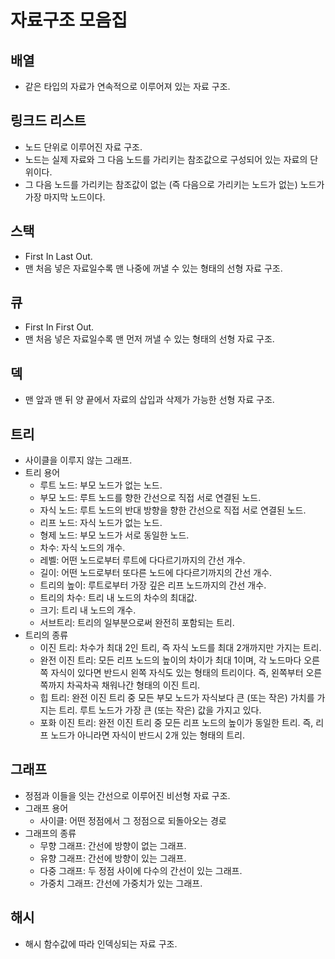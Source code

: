 # 자료구조 모음집

## 배열
- 같은 타입의 자료가 연속적으로 이루어져 있는 자료 구조.

## 링크드 리스트
- 노드 단위로 이루어진 자료 구조.
- 노드는 실제 자료와 그 다음 노드를 가리키는 참조값으로 구성되어 있는 자료의 단위이다.
- 그 다음 노드를 가리키는 참조값이 없는 (즉 다음으로 가리키는 노드가 없는) 노드가 가장 마지막 노드이다.

## 스택
- First In Last Out.
- 맨 처음 넣은 자료일수록 맨 나중에 꺼낼 수 있는 형태의 선형 자료 구조.

## 큐
- First In First Out.
- 맨 처음 넣은 자료일수록 맨 먼저 꺼낼 수 있는 형태의 선형 자료 구조.

## 덱
- 맨 앞과 맨 뒤 양 끝에서 자료의 삽입과 삭제가 가능한 선형 자료 구조.

## 트리
- 사이클을 이루지 않는 그래프.
- 트리 용어
  - 루트 노드: 부모 노드가 없는 노드.
  - 부모 노드: 루트 노드를 향한 간선으로 직접 서로 연결된 노드.
  - 자식 노드: 루트 노드의 반대 방향을 향한 간선으로 직접 서로 연결된 노드.
  - 리프 노드: 자식 노드가 없는 노드.
  - 형제 노드: 부모 노드가 서로 동일한 노드.
  - 차수: 자식 노드의 개수.
  - 레벨: 어떤 노드로부터 루트에 다다르기까지의 간선 개수.
  - 길이: 어떤 노드로부터 또다른 노드에 다다르기까지의 간선 개수.
  - 트리의 높이: 루트로부터 가장 깊은 리프 노드까지의 간선 개수.
  - 트리의 차수: 트리 내 노드의 차수의 최대값.
  - 크기: 트리 내 노드의 개수.
  - 서브트리: 트리의 일부분으로써 완전히 포함되는 트리.
- 트리의 종류
  - 이진 트리: 차수가 최대 2인 트리, 즉 자식 노드를 최대 2개까지만 가지는 트리.
  - 완전 이진 트리: 모든 리프 노드의 높이의 차이가 최대 1이며, 각 노드마다 오른쪽 자식이 있다면 반드시 왼쪽 자식도 있는 형태의 트리이다. 즉, 왼쪽부터 오른쪽까지 차곡차곡 채워나간 형태의 이진 트리.
  - 힙 트리: 완전 이진 트리 중 모든 부모 노드가 자식보다 큰 (또는 작은) 가치를 가지는 트리. 루트 노드가 가장 큰 (또는 작은) 값을 가지고 있다.
  - 포화 이진 트리: 완전 이진 트리 중 모든 리프 노드의 높이가 동일한 트리. 즉, 리프 노드가 아니라면 자식이 반드시 2개 있는 형태의 트리.

## 그래프
- 정점과 이들을 잇는 간선으로 이루어진 비선형 자료 구조.
- 그래프 용어
  - 사이클: 어떤 정점에서 그 정점으로 되돌아오는 경로
- 그래프의 종류
  - 무향 그래프: 간선에 방향이 없는 그래프.
  - 유향 그래프: 간선에 방향이 있는 그래프.
  - 다중 그래프: 두 정점 사이에 다수의 간선이 있는 그래프.
  - 가중치 그래프: 간선에 가중치가 있는 그래프.

## 해시
- 해시 함수값에 따라 인덱싱되는 자료 구조.
